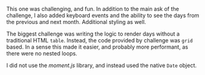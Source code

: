 This one was challenging, and fun. In addition to the main ask of the challenge, I also added keyboard events and the ability to see the days from the previous and next month. Additional styling as well.

The biggest challenge was writing the logic to render days without a traditional HTML `table`. Instead, the code provided by challenge was `grid` based. In a sense this made it easier, and probably more performant, as there were no nested loops.

I did not use the _moment.js_ library, and instead used the native `Date` object.
